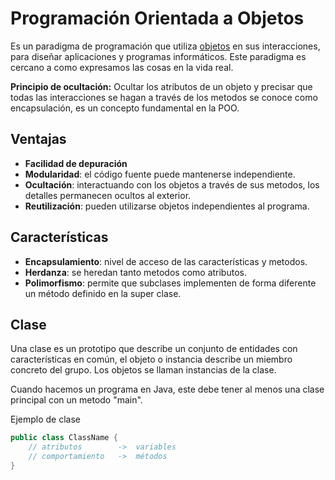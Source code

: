 # Programación Orientada a Objetos

Es un paradigma de programación que utiliza [objetos](Objeto.md) en sus interacciones, para diseñar aplicaciones y programas informáticos. Este paradigma es cercano a como expresamos las cosas en la vida real.

<!-- TODO -->
**Principio de ocultación:**
Ocultar los atributos de un objeto y precisar que todas las interacciones se hagan a través de los metodos se conoce como encapsulación, es un concepto fundamental en la POO.

## Ventajas
+ **Facilidad de depuración**
+ **Modularidad**: el código fuente puede mantenerse independiente.
+ **Ocultación**: interactuando con los objetos a través de sus metodos, los detalles permanecen ocultos al exterior.
+ **Reutilización**: pueden utilizarse objetos independientes al programa.

## Características
+ **Encapsulamiento**: nivel de acceso de las características y metodos.
+ **Herdanza**: se heredan tanto metodos como atributos.
+ **Polimorfismo**: permite que subclases implementen de forma diferente un método definido en la super clase.

## Clase
Una clase es un prototipo que describe un conjunto de entidades con características en común, el objeto o instancia describe un miembro concreto del grupo. Los objetos se llaman instancias de la clase.

<!-- TODO: añadir pagina de Java -->
Cuando hacemos un programa en Java, este debe tener al menos una clase principal con un metodo "main".

Ejemplo de clase
```java
public class ClassName {
	// atributos		->	variables
	// comportamiento	->	métodos
}
```

